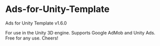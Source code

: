 # Ads-for-Unity-Template
Ads for Unity Template v1.6.0

For use in the Unity 3D engine. Supports Google AdMob and Unity Ads. Free for any use. Cheers!
